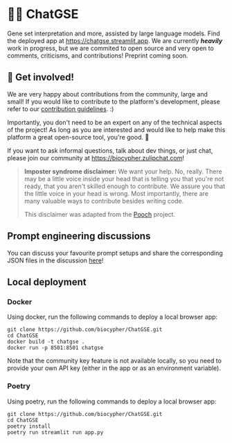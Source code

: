 # 💬🧬 ChatGSE
Gene set interpretation and more, assisted by large language models. Find the
deployed app at https://chatgse.streamlit.app. We are currently ***heavily***
work in progress, but we are commited to open source and very open to comments,
criticisms, and contributions! Preprint coming soon.

## 🤝 Get involved!
We are very happy about contributions from the community, large and small!
If you would like to contribute to the platform's development, please refer to
our [contribution guidelines](CONTRIBUTING.md). :)

Importantly, you don't need to be an expert on any of the technical aspects of
the project! As long as you are interested and would like to help make this
platform a great open-source tool, you're good. 🙂

If you want to ask informal questions, talk about dev things, or just chat,
please join our community at https://biocypher.zulipchat.com!

> **Imposter syndrome disclaimer:** We want your help. No, really. There may be a little voice inside your head that is telling you that you're not ready, that you aren't skilled enough to contribute. We assure you that the little voice in your head is wrong. Most importantly, there are many valuable ways to contribute besides writing code.
>
> This disclaimer was adapted from the [Pooch](https://github.com/fatiando/pooch) project.

## Prompt engineering discussions
You can discuss your favourite prompt setups and share the corresponding JSON
files in the discussion
[here](https://github.com/biocypher/ChatGSE/discussions/11)!

## Local deployment

### Docker
Using docker, run the following commands to deploy a local browser app:

```
git clone https://github.com/biocypher/ChatGSE.git
cd ChatGSE
docker build -t chatgse .
docker run -p 8501:8501 chatgse
```

Note that the community key feature is not available locally, so you need to
provide your own API key (either in the app or as an environment variable).

### Poetry
Using poetry, run the following commands to deploy a local browser app:

```
git clone https://github.com/biocypher/ChatGSE.git
cd ChatGSE
poetry install
poetry run streamlit run app.py
```
